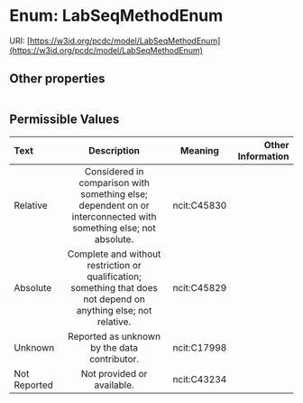 
# Enum: LabSeqMethodEnum




URI: [https://w3id.org/pcdc/model/LabSeqMethodEnum](https://w3id.org/pcdc/model/LabSeqMethodEnum)


## Other properties

|  |  |  |
| --- | --- | --- |

## Permissible Values

| Text | Description | Meaning | Other Information |
| :--- | :---: | :---: | ---: |
| Relative | Considered in comparison with something else; dependent on or interconnected with something else; not absolute. | ncit:C45830 |  |
| Absolute | Complete and without restriction or qualification; something that does not depend on anything else; not relative. | ncit:C45829 |  |
| Unknown | Reported as unknown by the data contributor. | ncit:C17998 |  |
| Not Reported | Not provided or available. | ncit:C43234 |  |

